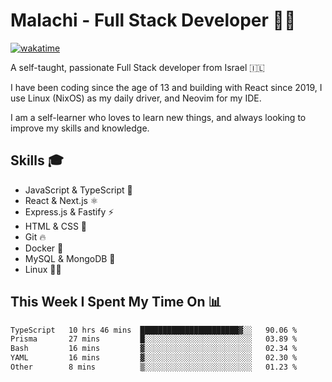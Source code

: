 # Malachi - Full Stack Developer 🚀🔥
[![wakatime](https://wakatime.com/badge/user/112ec769-e669-4b78-a46f-cf4343930741.svg)](https://wakatime.com/@112ec769-e669-4b78-a46f-cf4343930741)

A self-taught, passionate Full Stack developer from Israel 🇮🇱

I have been coding since the age of 13 and building with React since 2019, I use Linux (NixOS) as my daily driver, and Neovim for my IDE.

I am a self-learner who loves to learn new things, and always looking to improve my skills and knowledge.

## Skills 🎓
- JavaScript & TypeScript 💎
- React & Next.js ⚛️
- Express.js & Fastify ⚡️
- HTML & CSS 🎨
- Git 🔥
- Docker 🐳
- MySQL & MongoDB 💾
- Linux 👨‍💻

## This Week I Spent My Time On 📊
<!--START_SECTION:waka-->

```txt
TypeScript   10 hrs 46 mins  ██████████████████████▓░░   90.06 %
Prisma       27 mins         █░░░░░░░░░░░░░░░░░░░░░░░░   03.89 %
Bash         16 mins         ▓░░░░░░░░░░░░░░░░░░░░░░░░   02.34 %
YAML         16 mins         ▓░░░░░░░░░░░░░░░░░░░░░░░░   02.30 %
Other        8 mins          ▒░░░░░░░░░░░░░░░░░░░░░░░░   01.23 %
```

<!--END_SECTION:waka-->
